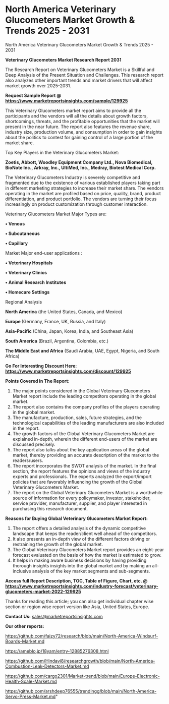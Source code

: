 # North America Veterinary Glucometers Market Growth & Trends 2025 - 2031
North America Veterinary Glucometers Market Growth & Trends 2025 - 2031

<strong>Veterinary Glucometers Market Research Report 2031</strong>

The Research Report on Veterinary Glucometers Market is a Skillful and Deep Analysis of the Present Situation and Challenges. This research report also analyzes other important trends and market drivers that will affect market growth over 2025-2031.

<strong>Request Sample Report @ <a href=https://www.marketreportsinsights.com/sample/129925>https://www.marketreportsinsights.com/sample/129925</a></strong>

This Veterinary Glucometers market report aims to provide all the participants and the vendors will all the details about growth factors, shortcomings, threats, and the profitable opportunities that the market will present in the near future. The report also features the revenue share, industry size, production volume, and consumption in order to gain insights about the politics to contest for gaining control of a large portion of the market share.

Top Key Players in the Veterinary Glucometers Market:

<strong>Zoetis, Abbott, Woodley Equipment Company Ltd., Nova Biomedical, BioNote Inc., Arkray, Inc., UltiMed, Inc., Medray, Biotest Medical Corp.</strong>

The Veterinary Glucometers Industry is severely competitive and fragmented due to the existence of various established players taking part in different marketing strategies to increase their market share. The vendors operating in the market are profiled based on price, quality, brand, product differentiation, and product portfolio. The vendors are turning their focus increasingly on product customization through customer interaction.

Veterinary Glucometers Market Major Types are:

<strong>• Venous

• Subcutaneous

• Capillary</strong>

Market Major end-user applications :

<strong>• Veterinary Hospitals

• Veterinary Clinics

• Animal Research Institutes

• Homecare Settings</strong>

Regional Analysis

</u><strong><b>North America</b></strong> (the United States, Canada, and Mexico)

<strong><b>Europe </b></strong>(Germany, France, UK, Russia, and Italy)

<strong><b>Asia-Pacific</b></strong> (China, Japan, Korea, India, and Southeast Asia)

<strong><b>South America</b></strong> (Brazil, Argentina, Colombia, etc.)

<strong><b>The Middle East and Africa</b></strong> (Saudi Arabia, UAE, Egypt, Nigeria, and South Africa)

<strong>Go For Interesting Discount Here: <a href=https://www.marketreportsinsights.com/discount/129925>https://www.marketreportsinsights.com/discount/129925</a></strong>

<strong>Points Covered in The Report:</strong>
<ol>
  <li>The major points considered in the Global Veterinary Glucometers Market report include the leading competitors operating in the global market.</li>
  <li>The report also contains the company profiles of the players operating in the global market.</li>
  <li>The manufacture, production, sales, future strategies, and the technological capabilities of the leading manufacturers are also included in the report.</li>
  <li>The growth factors of the Global Veterinary Glucometers Market are explained in-depth, wherein the different end-users of the market are discussed precisely.</li>
  <li>The report also talks about the key application areas of the global market, thereby providing an accurate description of the market to the readers/users.</li>
  <li>The report incorporates the SWOT analysis of the market. In the final section, the report features the opinions and views of the industry experts and professionals. The experts analyzed the export/import policies that are favorably influencing the growth of the Global Veterinary Glucometers Market.</li>
  <li>The report on the Global Veterinary Glucometers Market is a worthwhile source of information for every policymaker, investor, stakeholder, service provider, manufacturer, supplier, and player interested in purchasing this research document.</li>
</ol>
<strong>Reasons for Buying Global Veterinary Glucometers Market Report:</strong>

<ol>
  <li>The report offers a detailed analysis of the dynamic competitive landscape that keeps the reader/client well ahead of the competitors.</li>
  <li>It also presents an in-depth view of the different factors driving or restraining the growth of the global market.</li>
  <li>The Global Veterinary Glucometers Market report provides an eight-year forecast evaluated on the basis of how the market is estimated to grow.</li>
  <li>It helps in making aware business decisions by having providing thorough insights insights into the global market and by making an all-inclusive analysis of the key market segments and sub-segments.</li>
</ol>
<strong>Access full Report Description, TOC, Table of Figure, Chart, etc. @ <a href=https://www.marketreportsinsights.com/industry-forecast/veterinary-glucometers-market-2022-129925>https://www.marketreportsinsights.com/industry-forecast/veterinary-glucometers-market-2022-129925</a></strong>


Thanks for reading this article; you can also get individual chapter wise section or region wise report version like Asia, United States, Europe.

<strong>Contact Us:</strong>
sales@marketreportsinsights.com

<strong>Our other reports:</strong>

<a href=https://github.com/faizy72/research/blob/main/North-America-Windsurf-Boards-Market.md>https://github.com/faizy72/research/blob/main/North-America-Windsurf-Boards-Market.md</a>

<a href=https://ameblo.jp/18yam/entry-12885276308.html>https://ameblo.jp/18yam/entry-12885276308.html</a>

<a href=https://github.com/Hindavi8/researchgrowth/blob/main/North-America-Combustion-Leak-Detectors-Market.md>https://github.com/Hindavi8/researchgrowth/blob/main/North-America-Combustion-Leak-Detectors-Market.md</a>

<a href=https://github.com/cargo2301/Market-trend/blob/main/Europe-Electronic-Health-Scale-Market.md>https://github.com/cargo2301/Market-trend/blob/main/Europe-Electronic-Health-Scale-Market.md</a>

<a href=https://github.com/arshdeep76555/trendingg/blob/main/North-America-Servo-Press-Market.md>https://github.com/arshdeep76555/trendingg/blob/main/North-America-Servo-Press-Market.md</a>"
